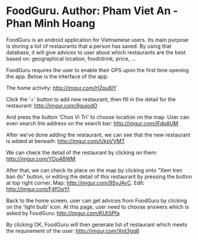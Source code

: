 # FoodGuru. Author: Pham Viet An - Phan Minh Hoang

FoodGuru is an android application for Vietnamese users. 
Its main purpose is storing a list of restaurants that a person has saved. By using that database, it will give advices to user about 
which restaurants are the best based on: geographical location, food/drink, price, ...

FoodGuru requires the user to enable their GPS upon the first time opening the app.
Below is the interface of the app:

The home activity:
http://imgur.com/HZpu6lY

Click the '+' button to add new restaurant, then fill in the detail for the restaurant:
http://imgur.com/8guiodO

And press the button 'Chon Vi Tri' to choose location on the map. User can even search the address on the search bar:
http://imgur.com/lFdpAUM

After we've done adding the restaurant, we can see that the new restaurant is added at beneath:
http://imgur.com/UkpVVMT

We can check the detail of the restaurant by clicking on them:
http://imgur.com/YDo4BWM

After that, we can check its place on the map by clicking onto "Xem tren ban do" button, 
or editing the detail of this restaurant by pressing the button at top right corner.
Map: http://imgur.com/9SyJAvC. Edit: http://imgur.com/F4fOqYf.

Back to the home screen, user can get advices from FoodGuru by clicking on the 'light bulb' icon.
At this page, user need to choose answers which is asked by FoodGuru:
http://imgur.com/KUtSPfa

By clicking OK, FoodGuru will then generate list of restaurant which meets the requirement of the user: 
http://imgur.com/Xnt3gq8
